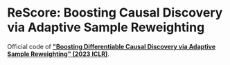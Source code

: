 # ReScore: Boosting Causal Discovery via Adaptive Sample Reweighting
Official code of [**"Boosting Differentiable Causal Discovery via Adaptive Sample Reweighting" (2023 ICLR)**](https://openreview.net/forum?id=LNpMtk15AS4).

